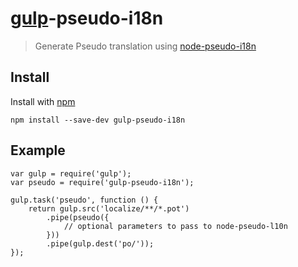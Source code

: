 # [gulp](http://gulpjs.com)-pseudo-i18n

> Generate Pseudo translation using [node-pseudo-i18n](https://github.com/maxnachlinger/node-pseudo-l10n)

## Install

Install with [npm](https://npmjs.org/package/gulp-pseudo-i18n)

```
npm install --save-dev gulp-pseudo-i18n
```

## Example

```
var gulp = require('gulp');
var pseudo = require('gulp-pseudo-i18n');

gulp.task('pseudo', function () {
    return gulp.src('localize/**/*.pot')
        .pipe(pseudo({
            // optional parameters to pass to node-pseudo-l10n
        }))
        .pipe(gulp.dest('po/'));
});